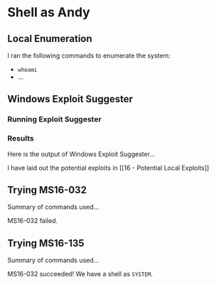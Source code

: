 # Shell as Andy

## Local Enumeration

I ran the following commands to enumerate the system:
- `whoami`
- ...

## Windows Exploit Suggester

### Running Exploit Suggester

### Results

Here is the output of Windows Exploit Suggester...

I have laid out the potential exploits in [[16 - Potential Local Exploits]]

## Trying MS16-032

Summary of commands used...

MS16-032 failed.

## Trying MS16-135

Summary of commands used...

MS16-032 succeeded! We have a shell as `SYSTEM`.